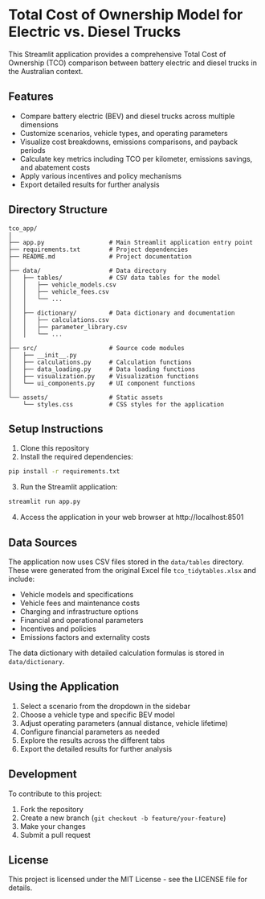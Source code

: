 # Total Cost of Ownership Model for Electric vs. Diesel Trucks

This Streamlit application provides a comprehensive Total Cost of Ownership (TCO) comparison between battery electric and diesel trucks in the Australian context.

## Features

- Compare battery electric (BEV) and diesel trucks across multiple dimensions
- Customize scenarios, vehicle types, and operating parameters
- Visualize cost breakdowns, emissions comparisons, and payback periods
- Calculate key metrics including TCO per kilometer, emissions savings, and abatement costs
- Apply various incentives and policy mechanisms
- Export detailed results for further analysis

## Directory Structure

```
tco_app/
│
├── app.py                  # Main Streamlit application entry point
├── requirements.txt        # Project dependencies
├── README.md               # Project documentation
│
├── data/                   # Data directory
│   ├── tables/             # CSV data tables for the model
│   │   ├── vehicle_models.csv
│   │   ├── vehicle_fees.csv
│   │   └── ...
│   │
│   ├── dictionary/         # Data dictionary and documentation
│   │   ├── calculations.csv
│   │   ├── parameter_library.csv
│   │   └── ...
│
├── src/                    # Source code modules
│   ├── __init__.py
│   ├── calculations.py     # Calculation functions
│   ├── data_loading.py     # Data loading functions
│   ├── visualization.py    # Visualization functions
│   └── ui_components.py    # UI component functions
│
└── assets/                 # Static assets
    └── styles.css          # CSS styles for the application
```

## Setup Instructions

1. Clone this repository
2. Install the required dependencies:

```bash
pip install -r requirements.txt
```

3. Run the Streamlit application:

```bash
streamlit run app.py
```

4. Access the application in your web browser at http://localhost:8501

## Data Sources

The application now uses CSV files stored in the `data/tables` directory. These were generated from the original Excel file `tco_tidytables.xlsx` and include:

- Vehicle models and specifications
- Vehicle fees and maintenance costs
- Charging and infrastructure options
- Financial and operational parameters
- Incentives and policies
- Emissions factors and externality costs

The data dictionary with detailed calculation formulas is stored in `data/dictionary`.

## Using the Application

1. Select a scenario from the dropdown in the sidebar
2. Choose a vehicle type and specific BEV model
3. Adjust operating parameters (annual distance, vehicle lifetime)
4. Configure financial parameters as needed
5. Explore the results across the different tabs
6. Export the detailed results for further analysis

## Development

To contribute to this project:

1. Fork the repository
2. Create a new branch (`git checkout -b feature/your-feature`)
3. Make your changes
4. Submit a pull request

## License

This project is licensed under the MIT License - see the LICENSE file for details.

